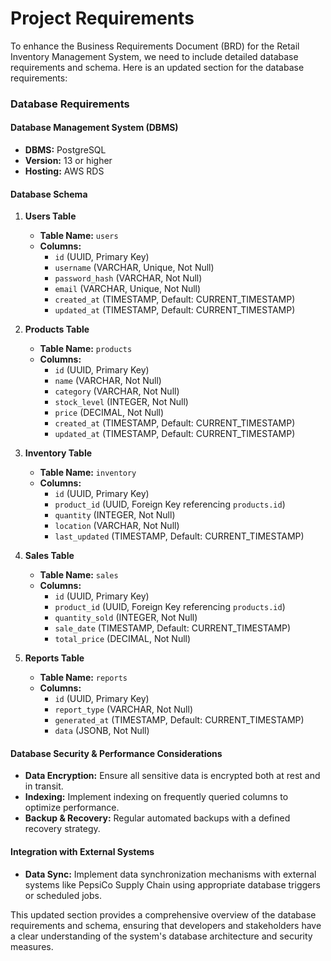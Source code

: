 # Project Requirements

To enhance the Business Requirements Document (BRD) for the Retail Inventory Management System, we need to include detailed database requirements and schema. Here is an updated section for the database requirements:

### Database Requirements

#### Database Management System (DBMS)
- **DBMS:** PostgreSQL
- **Version:** 13 or higher
- **Hosting:** AWS RDS

#### Database Schema

1. **Users Table**
   - **Table Name:** `users`
   - **Columns:**
     - `id` (UUID, Primary Key)
     - `username` (VARCHAR, Unique, Not Null)
     - `password_hash` (VARCHAR, Not Null)
     - `email` (VARCHAR, Unique, Not Null)
     - `created_at` (TIMESTAMP, Default: CURRENT_TIMESTAMP)
     - `updated_at` (TIMESTAMP, Default: CURRENT_TIMESTAMP)

2. **Products Table**
   - **Table Name:** `products`
   - **Columns:**
     - `id` (UUID, Primary Key)
     - `name` (VARCHAR, Not Null)
     - `category` (VARCHAR, Not Null)
     - `stock_level` (INTEGER, Not Null)
     - `price` (DECIMAL, Not Null)
     - `created_at` (TIMESTAMP, Default: CURRENT_TIMESTAMP)
     - `updated_at` (TIMESTAMP, Default: CURRENT_TIMESTAMP)

3. **Inventory Table**
   - **Table Name:** `inventory`
   - **Columns:**
     - `id` (UUID, Primary Key)
     - `product_id` (UUID, Foreign Key referencing `products.id`)
     - `quantity` (INTEGER, Not Null)
     - `location` (VARCHAR, Not Null)
     - `last_updated` (TIMESTAMP, Default: CURRENT_TIMESTAMP)

4. **Sales Table**
   - **Table Name:** `sales`
   - **Columns:**
     - `id` (UUID, Primary Key)
     - `product_id` (UUID, Foreign Key referencing `products.id`)
     - `quantity_sold` (INTEGER, Not Null)
     - `sale_date` (TIMESTAMP, Default: CURRENT_TIMESTAMP)
     - `total_price` (DECIMAL, Not Null)

5. **Reports Table**
   - **Table Name:** `reports`
   - **Columns:**
     - `id` (UUID, Primary Key)
     - `report_type` (VARCHAR, Not Null)
     - `generated_at` (TIMESTAMP, Default: CURRENT_TIMESTAMP)
     - `data` (JSONB, Not Null)

#### Database Security & Performance Considerations
- **Data Encryption:** Ensure all sensitive data is encrypted both at rest and in transit.
- **Indexing:** Implement indexing on frequently queried columns to optimize performance.
- **Backup & Recovery:** Regular automated backups with a defined recovery strategy.

#### Integration with External Systems
- **Data Sync:** Implement data synchronization mechanisms with external systems like PepsiCo Supply Chain using appropriate database triggers or scheduled jobs.

This updated section provides a comprehensive overview of the database requirements and schema, ensuring that developers and stakeholders have a clear understanding of the system's database architecture and security measures.